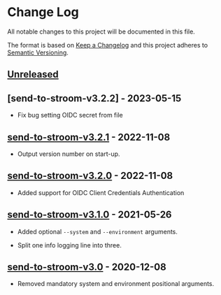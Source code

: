# Change Log
All notable changes to this project will be documented in this file.

The format is based on [Keep a Changelog](http://keepachangelog.com/) 
and this project adheres to [Semantic Versioning](http://semver.org/).


## [Unreleased]



## [send-to-stroom-v3.2.2] - 2023-05-15

* Fix bug setting OIDC secret from file


## [send-to-stroom-v3.2.1] - 2022-11-08

* Output version number on start-up.


## [send-to-stroom-v3.2.0] - 2022-11-08

* Added support for OIDC Client Credentials Authentication


## [send-to-stroom-v3.1.0] - 2021-05-26

* Added optional `--system` and `--environment` arguments.

* Split one info logging line into three.


## [send-to-stroom-v3.0] - 2020-12-08

* Removed mandatory system and environment positional arguments.


[Unreleased]: https://github.com/gchq/stroom-clients/compare/send-to-stroom-v3.2.1...HEAD
[send-to-stroom-v3.2.1]: https://github.com/gchq/stroom-clients/compare/send-to-stroom-v3.2.0..send-to-stroom-v3.2.1
[send-to-stroom-v3.2.0]: https://github.com/gchq/stroom-clients/compare/send-to-stroom-v3.1.0..send-to-stroom-v3.2.0
[send-to-stroom-v3.1.0]: https://github.com/gchq/stroom-clients/compare/send-to-stroom-v3.0..send-to-stroom-v3.1.0
[send-to-stroom-v3.0]: https://github.com/gchq/stroom-clients/compare/send-to-stroom-v2.1..send-to-stroom-v3.0
